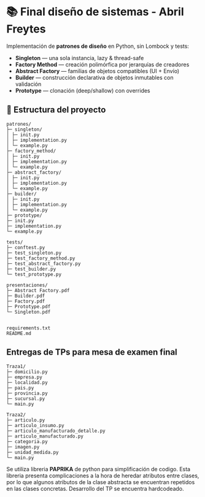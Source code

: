# 📚 Final diseño de sistemas - Abril  Freytes

Implementación de **patrones de diseño** en Python, sin Lombock y tests:

- **Singleton** — una sola instancia, lazy & thread-safe
- **Factory Method** — creación polimórfica por jerarquías de creadores
- **Abstract Factory** — familias de objetos compatibles (UI + Envío)
- **Builder** — construcción declarativa de objetos inmutables con validación
- **Prototype** — clonación (deep/shallow) con overrides

## 🧱 Estructura del proyecto
    patrones/
    ├─ singleton/
    │ ├─ init.py
    │ ├─ implementation.py
    │ └─ example.py
    ├─ factory_method/
    │ ├─ init.py
    │ ├─ implementation.py
    │ └─ example.py
    ├─ abstract_factory/
    │ ├─ init.py
    │ ├─ implementation.py
    │ └─ example.py
    ├─ builder/
    │ ├─ init.py
    │ ├─ implementation.py
    │ └─ example.py
    ├─ prototype/
    ├─ init.py
    ├─ implementation.py
    └─ example.py
    
    tests/
    ├─ conftest.py
    ├─ test_singleton.py
    ├─ test_factory_method.py
    ├─ test_abstract_factory.py
    ├─ test_builder.py
    └─ test_prototype.py
    
    presentaciones/
    ├─ Abstract Factory.pdf
    ├─ Builder.pdf
    ├─ Factory.pdf
    ├─ Prototype.pdf
    └─ Singleton.pdf


    requirements.txt
    README.md

## Entregas de TPs para mesa de examen final

    Traza1/
    ├─ domicilio.py
    ├─ empresa.py
    ├─ localidad.py
    ├─ pais.py
    ├─ provincia.py
    ├─ sucursal.py
    └─ main.py

    Traza2/
    ├─ articulo.py
    ├─ articulo_insumo.py
    ├─ articulo_manufacturado_detalle.py
    ├─ articulo_manufacturado.py
    ├─ categoria.py
    ├─ imagen.py
    ├─ unidad_medida.py
    └─ main.py

Se utiliza libreria **PAPRIKA** de python para simplificación de codigo. 
Esta libreria presenta complicaciones a la hora de heredar atributos entre clases, por lo que algunos atributos de la clase abstracta se encuentran repetidos en las clases concretas. 
Desarrollo del TP se encuentra hardcodeado. 